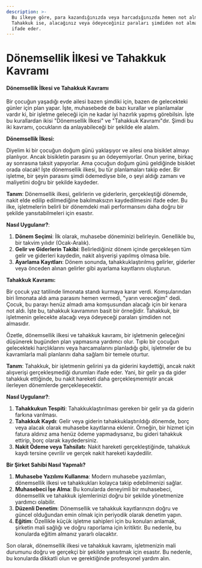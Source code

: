 ```yaml
---
description: >-
  Bu ilkeye göre, para kazandığınızda veya harcadığınızda hemen not almalısınız.
  Tahakkuk ise, alacağınız veya ödeyeceğiniz paraları şimdiden not almanızı
  ifade eder.
---
```


# Dönemsellik İlkesi ve Tahakkuk Kavramı

#### Dönemsellik İlkesi ve Tahakkuk Kavramı

Bir çocuğun yaşadığı evde ailesi bazen şimdiki için, bazen de gelecekteki günler için plan yapar. İşte, muhasebede de bazı kurallar ve planlamalar vardır ki, bir işletme geleceği için ne kadar iyi hazırlık yapmış görebilsin. İşte bu kurallardan ikisi "Dönemsellik İlkesi" ve "Tahakkuk Kavramı"dır. Şimdi bu iki kavramı, çocukların da anlayabileceği bir şekilde ele alalım.

**Dönemsellik İlkesi:**

Diyelim ki bir çocuğun doğum günü yaklaşıyor ve ailesi ona bisiklet almayı planlıyor. Ancak bisikletin parasını şu an ödeyemiyorlar. Onun yerine, birkaç ay sonrasına taksit yapıyorlar. Ama çocuğun doğum günü geldiğinde bisiklet orada olacak! İşte dönemsellik ilkesi, bu tür planlamaları takip eder. Bir işletme, bir şeyin parasını şimdi ödemediyse bile, o şeyi aldığı zamanı ve maliyetini doğru bir şekilde kaydeder.

**Tanım**: Dönemsellik ilkesi, gelirlerin ve giderlerin, gerçekleştiği dönemde, nakit elde edilip edilmediğine bakılmaksızın kaydedilmesini ifade eder. Bu ilke, işletmelerin belirli bir dönemdeki mali performansını daha doğru bir şekilde yansıtabilmeleri için esastır.

**Nasıl Uygulanır?**:

1. **Dönem Seçimi**: İlk olarak, muhasebe döneminizi belirleyin. Genellikle bu, bir takvim yılıdır (Ocak-Aralık).
2. **Gelir ve Giderlerin Takibi**: Belirlediğiniz dönem içinde gerçekleşen tüm gelir ve giderleri kaydedin, nakit alışverişi yapılmış olmasa bile.
3. **Ayarlama Kayıtları**: Dönem sonunda, tahakkuklaştırılmış gelirler, giderler veya önceden alınan gelirler gibi ayarlama kayıtlarını oluşturun.

**Tahakkuk Kavramı:**

Bir çocuk yaz tatilinde limonata standı kurmaya karar verdi. Komşularından biri limonata aldı ama parasını hemen vermedi, "yarın vereceğim" dedi. Çocuk, bu parayı henüz almadı ama komşusundan alacağı için bir kenara not aldı. İşte bu, tahakkuk kavramının basit bir örneğidir. Tahakkuk, bir işletmenin gelecekte alacağı veya ödeyeceği paraları şimdiden not almasıdır.

Özetle, dönemsellik ilkesi ve tahakkuk kavramı, bir işletmenin geleceğini düşünerek bugünden plan yapmasına yardımcı olur. Tıpkı bir çocuğun gelecekteki harçlıklarını veya harcamalarını planladığı gibi, işletmeler de bu kavramlarla mali planlarını daha sağlam bir temele oturtur.

**Tanım**: Tahakkuk, bir işletmenin gelirini ya da giderini kaydettiği, ancak nakit alışverişi gerçekleşmediği durumları ifade eder. Yani, bir gelir ya da gider tahakkuk ettiğinde, bu nakit hareketi daha gerçekleşmemiştir ancak ilerleyen dönemlerde gerçekleşecektir.

**Nasıl Uygulanır?**:

1. **Tahakkukun Tespiti**: Tahakkuklaştırılması gereken bir gelir ya da giderin farkına varılması.
2. **Tahakkuk Kaydı**: Gelir veya giderin tahakkuklaştırıldığı dönemde, borç veya alacak olarak muhasebe kayıtlarına eklenir. Örneğin, bir hizmet için fatura aldınız ama henüz ödeme yapmadıysanız, bu gideri tahakkuk ettirip, borç olarak kaydedersiniz.
3. **Nakit Ödeme veya Tahsilatı**: Nakit hareketi gerçekleştiğinde, tahakkuk kaydı tersine çevrilir ve gerçek nakit hareketi kaydedilir.

**Bir Şirket Sahibi Nasıl Yapmalı?**

1. **Muhasebe Yazılımı Kullanma**: Modern muhasebe yazılımları, dönemsellik ilkesi ve tahakkukları kolayca takip edebilmenizi sağlar.
2. **Muhasebeci İşe Alma**: Bu konularda deneyimli bir muhasebeci, dönemsellik ve tahakkuk işlemlerinizi doğru bir şekilde yönetmenize yardımcı olabilir.
3. **Düzenli Denetim**: Dönemsellik ve tahakkuk kayıtlarınızın doğru ve güncel olduğundan emin olmak için periyodik olarak denetim yapın.
4. **Eğitim**: Özellikle küçük işletme sahipleri için bu konuları anlamak, şirketin mali sağlığı ve doğru raporlama için kritiktir. Bu nedenle, bu konularda eğitim almanız yararlı olacaktır.

Son olarak, dönemsellik ilkesi ve tahakkuk kavramı, işletmenizin mali durumunu doğru ve gerçekçi bir şekilde yansıtmak için esastır. Bu nedenle, bu konularda dikkatli olun ve gerektiğinde profesyonel yardım alın.
